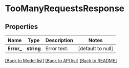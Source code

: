 # TooManyRequestsResponse

## Properties
Name | Type | Description | Notes
------------ | ------------- | ------------- | -------------
**Error_** | **string** | Error text. | [default to null]

[[Back to Model list]](../README.md#documentation-for-models) [[Back to API list]](../README.md#documentation-for-api-endpoints) [[Back to README]](../README.md)

